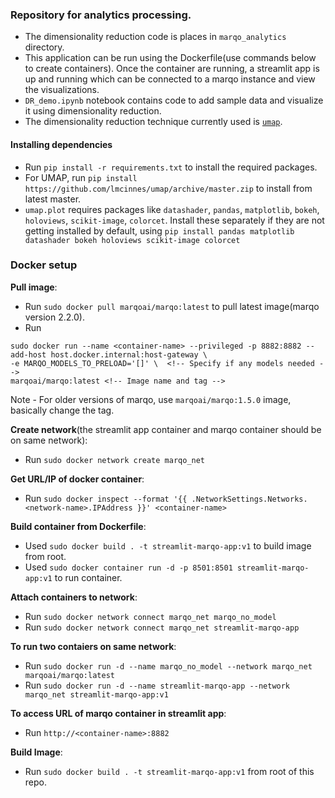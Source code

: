 ### Repository for analytics processing.

- The dimensionality reduction code is places in `marqo_analytics` directory.
- This application can be run using the Dockerfile(use commands below to create containers). Once the container are running, a streamlit app is up and running which can be connected to a marqo instance and view the visualizations.
- `DR_demo.ipynb` notebook contains code to add sample data and visualize it using dimensionality reduction.
- The dimensionality reduction technique currently used is [`umap`](https://github.com/lmcinnes/umap).

#### Installing dependencies
- Run `pip install -r requirements.txt` to install the required packages. 
- For UMAP, run `pip install https://github.com/lmcinnes/umap/archive/master.zip` to install from latest master.
- `umap.plot` requires packages like `datashader`, `pandas`, `matplotlib`, `bokeh`, `holoviews`, `scikit-image`, `colorcet`. Install these separately if they are not getting installed by default, using `pip install pandas matplotlib datashader bokeh holoviews scikit-image colorcet`


### Docker setup

**Pull image**:
- Run `sudo docker pull marqoai/marqo:latest` to pull latest image(marqo version 2.2.0).
- Run 
```
sudo docker run --name <container-name> --privileged -p 8882:8882 --add-host host.docker.internal:host-gateway \
-e MARQO_MODELS_TO_PRELOAD='[]' \  <!-- Specify if any models needed -->
marqoai/marqo:latest <!-- Image name and tag -->
```

Note - For older versions of marqo, use `marqoai/marqo:1.5.0` image, basically change the tag.

**Create network**(the streamlit app container and marqo container should be on same network):
- Run `sudo docker network create marqo_net`

**Get URL/IP of docker container**:
- Run `sudo docker inspect --format '{{ .NetworkSettings.Networks.<network-name>.IPAddress }}' <container-name>`

**Build container from Dockerfile**:
- Used `sudo docker build . -t streamlit-marqo-app:v1`  to build image from root.
- Used `sudo docker container run -d -p 8501:8501 streamlit-marqo-app:v1` to run container.

**Attach containers to network**:
- Run `sudo docker network connect marqo_net marqo_no_model`
- Run `sudo docker network connect marqo_net streamlit-marqo-app`


**To run two contaiers on same network**:
- Run `sudo docker run -d --name marqo_no_model --network marqo_net marqoai/marqo:latest`
- Run `sudo docker run -d --name streamlit-marqo-app --network marqo_net streamlit-marqo-app:v1`

**To access URL of marqo container in streamlit app**:
- Run `http://<container-name>:8882`

**Build Image**:
- Run `sudo docker build . -t streamlit-marqo-app:v1` from root of this repo.
